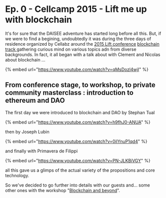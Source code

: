# Ep. 0 - Cellcamp 2015 - Lift me up with blockchain

It's for sure that the DAISEE adventure has started long before all this. But, if we were to find a begining, undoubtedly it was during the three days of residence organized by Cellabz around the [2015 Lift conference](http://liftconference.com/) [blockchain track ](https://www.youtube.com/watch?v=qMsDozl4wjI)gathering curious mind on various topics adn from diverse backgrounds. In fact, it all began with a talk about with Clement and Nicolas about blockchain ...

{% embed url="https://www.youtube.com/watch?v=qMsDozl4wjI" %}

## From conference stage, to workshop, to private community masterclass : introduction to ethereum and DAO

The first day we were introduced to blockchain and DAO by Stephan Tual

{% embed url="https://www.youtube.com/watch?v=h9fhJ0-ANUA" %}

then by Joseph Lubin

{% embed url="https://www.youtube.com/watch?v=0ilYnuP1qd4" %}

and finally with Primavera de Filippi

{% embed url="https://www.youtube.com/watch?v=PN-JLKBiVGY" %}

all this gave us a glimps of the actual variety of the propositions and core technology.

So we've decided to go further into details with our guests and... some other ones with the workshop "[Blockchain and beyond](https://paper.dropbox.com/doc/LIFT16-Blockchain-Beyond--A0MH~qVJbXes1rR_UdMYNCWrAQ-d56JxlAJYJTre8nTdn4oO)".





